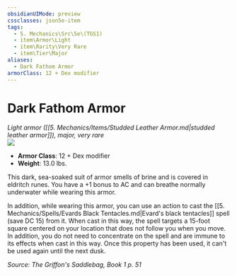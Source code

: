 ```yaml
---
obsidianUIMode: preview
cssclasses: json5e-item
tags:
  - 5. Mechanics\Src\5e\(TGS1)
  - item\Armor\Light
  - item\Rarity\Very Rare
  - item\Tier\Major
aliases:
  - Dark Fathom Armor
armorClass: 12 + Dex modifier
---
```

# Dark Fathom Armor
*Light armor ([[5. Mechanics/Items/Studded Leather Armor.md\|studded leather armor]]), major, very rare*  
![](https://raw.githubusercontent.com/TheGiddyLimit/homebrew/master/_img/TGS1/Dark-Fathom-Armor.webp#right)  

- **Armor Class**: 12 + Dex modifier
- **Weight**: 13.0 lbs.

This dark, sea-soaked suit of armor smells of brine and is covered in eldritch runes. You have a +1 bonus to AC and can breathe normally underwater while wearing this armor.

In addition, while wearing this armor, you can use an action to cast the [[5. Mechanics/Spells/Evards Black Tentacles.md\|Evard's black tentacles]] spell (save DC 15) from it. When cast in this way, the spell targets a 15-foot square centered on your location that does not follow you when you move. In addition, you do not need to concentrate on the spell and are immune to its effects when cast in this way. Once this property has been used, it can't be used again until the next dusk.

*Source: The Griffon's Saddlebag, Book 1 p. 51*
